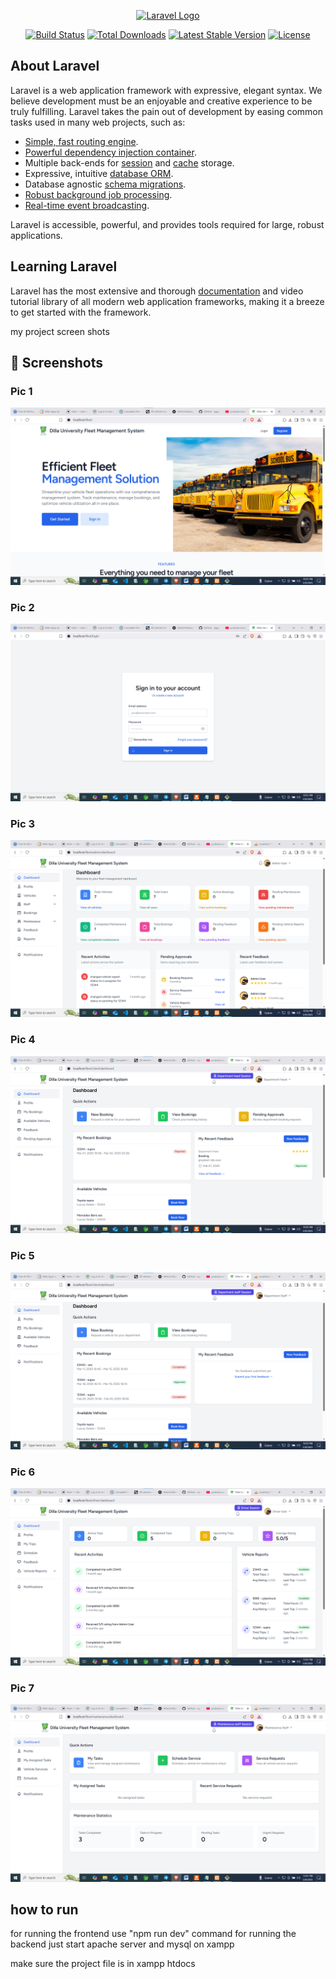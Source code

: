 <p align="center"><a href="https://laravel.com" target="_blank"><img src="https://raw.githubusercontent.com/laravel/art/master/logo-lockup/5%20SVG/2%20CMYK/1%20Full%20Color/laravel-logolockup-cmyk-red.svg" width="400" alt="Laravel Logo"></a></p>

<p align="center">
<a href="https://github.com/laravel/framework/actions"><img src="https://github.com/laravel/framework/workflows/tests/badge.svg" alt="Build Status"></a>
<a href="https://packagist.org/packages/laravel/framework"><img src="https://img.shields.io/packagist/dt/laravel/framework" alt="Total Downloads"></a>
<a href="https://packagist.org/packages/laravel/framework"><img src="https://img.shields.io/packagist/v/laravel/framework" alt="Latest Stable Version"></a>
<a href="https://packagist.org/packages/laravel/framework"><img src="https://img.shields.io/packagist/l/laravel/framework" alt="License"></a>
</p>

## About Laravel

Laravel is a web application framework with expressive, elegant syntax. We believe development must be an enjoyable and creative experience to be truly fulfilling. Laravel takes the pain out of development by easing common tasks used in many web projects, such as:

- [Simple, fast routing engine](https://laravel.com/docs/routing).
- [Powerful dependency injection container](https://laravel.com/docs/container).
- Multiple back-ends for [session](https://laravel.com/docs/session) and [cache](https://laravel.com/docs/cache) storage.
- Expressive, intuitive [database ORM](https://laravel.com/docs/eloquent).
- Database agnostic [schema migrations](https://laravel.com/docs/migrations).
- [Robust background job processing](https://laravel.com/docs/queues).
- [Real-time event broadcasting](https://laravel.com/docs/broadcasting).

Laravel is accessible, powerful, and provides tools required for large, robust applications.

## Learning Laravel

Laravel has the most extensive and thorough [documentation](https://laravel.com/docs) and video tutorial library of all modern web application frameworks, making it a breeze to get started with the framework.

my project screen shots
## 📸 Screenshots

### Pic 1
![Pic 1](Screenshot%202025-05-09%20225441.png)

### Pic 2
![Pic 2](Screenshot%202025-05-09%20225543.png)

### Pic 3
![Pic 3](Screenshot%202025-05-09%20225822.png)

### Pic 4
![Pic 4](Screenshot%202025-05-09%20225917.png)

### Pic 5
![Pic 5](Screenshot%202025-05-09%20225956.png)

### Pic 6
![Pic 6](Screenshot%202025-05-09%20230110.png)

### Pic 7
![Pic 7](Screenshot%202025-05-09%20230133.png)


## how to run 
for running the frontend use "npm run dev"  command 
for running the backend just start apache server and mysql on xampp 

make sure the project file is in xampp htdocs

